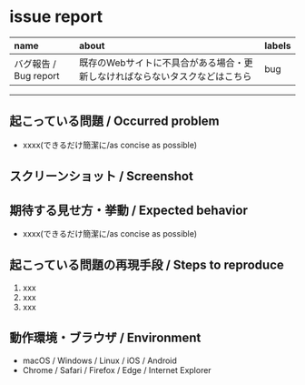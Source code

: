 # issue report

|name|about|labels|
|:--|:--|:--|
|バグ報告 / Bug report|既存のWebサイトに不具合がある場合・更新しなければならないタスクなどはこちら|bug|
---

## 起こっている問題 / Occurred problem

- xxxx(できるだけ簡潔に/as concise as possible)

## スクリーンショット / Screenshot
<!-- バグであればdeveloper toolからコンソールも合わせて添付 -->

## 期待する見せ方・挙動 / Expected behavior

- xxxx(できるだけ簡潔に/as concise as possible)

## 起こっている問題の再現手段 / Steps to reproduce

1. xxx
2. xxx
3. xxx

## 動作環境・ブラウザ / Environment

- macOS / Windows / Linux / iOS / Android
- Chrome / Safari / Firefox / Edge / Internet Explorer

